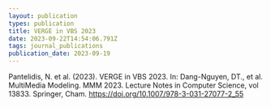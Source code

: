 ```yaml
---
layout: publication
types: publication
title: VERGE in VBS 2023
date: 2023-09-22T14:54:06.791Z
tags: journal_publications
publication_date: 2023-09-19
---
```

<!--StartFragment-->

Pantelidis, N. et al. (2023). VERGE in VBS 2023. In: Dang-Nguyen, DT., et al. MultiMedia Modeling. MMM 2023. Lecture Notes in Computer Science, vol 13833. Springer, Cham. https://doi.org/10.1007/978-3-031-27077-2_55

<!--EndFragment-->